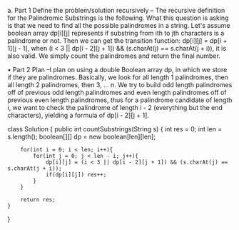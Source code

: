a.	Part 1 Define the problem/solution recursively – The recursive definition for the Palindromic Substrings is the following. What this question is asking is that we need to find all the possible palindromes in a string. Let's assume boolean array dp[i][j] represents if substring from ith to jth characters is a palindrome or not. Then we can get the transition function: dp[i][j] = dp[i + 1][j - 1], when (i < 3 || dp[i - 2][j + 1]) && (s.charAt(j) == s.charAt(j + i)), it is also valid. We simply count the palindromes and return the final number.


•	Part 2 Plan –I plan on using a double Boolean array dp, in which we store if they are palindromes.  Basically, we look for all length 1 palindromes, then all length 2 palindromes, then 3, … n. We try to build odd length palindromes off of previous odd length palindromes and even length palindromes off of previous even length palindromes, thus for a palindrome candidate of length i, we want to check the palindrome of length i - 2 (everything but the end characters), yielding a formula of dp[i - 2][j + 1].


class Solution {
    public int countSubstrings(String s) {
        int res = 0;
        int len =  s.length();
        boolean[][] dp = new boolean[len][len];
        
        for(int i = 0; i < len; i++){
            for(int j = 0; j < len - i; j++){
                dp[i][j] = (i < 3 || dp[i - 2][j + 1]) && (s.charAt(j) == s.charAt(j + i));
                if(dp[i][j]) res++;
            }
        }
        
        return res;
    }
}
